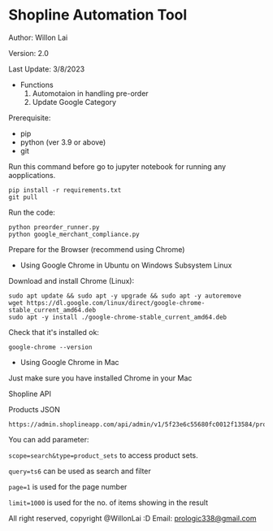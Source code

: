 # Shopline Automation Tool

Author: Willon Lai

Version: 2.0

Last Update: 3/8/2023

- Functions
  1. Automotaion in handling pre-order
  2. Update Google Category

Prerequisite:

* pip
* python (ver 3.9 or above)
* git

Run this command before go to jupyter notebook for running any aopplications.

```
pip install -r requirements.txt   
git pull
```

Run the code:

```
python preorder_runner.py
python google_merchant_compliance.py

```

Prepare for the Browser (recommend using Chrome)

* Using Google Chrome in Ubuntu on Windows Subsystem Linux

Download and install Chrome (Linux):

```
sudo apt update && sudo apt -y upgrade && sudo apt -y autoremove
wget https://dl.google.com/linux/direct/google-chrome-stable_current_amd64.deb
sudo apt -y install ./google-chrome-stable_current_amd64.deb
```

Check that it's installed ok:

```
google-chrome --version
```

* Using Google Chrome in Mac

Just make sure you have installed Chrome in your Mac

Shopline API

Products JSON

```
https://admin.shoplineapp.com/api/admin/v1/5f23e6c55680fc0012f13584/products?
```

You can add parameter:

`scope=search&type=product_sets` to access product sets.

`query=ts6` can be used as search and filter

`page=1` is used for the page number

`limit=1000` is used for the no. of items showing in the result

All right reserved, copyright @WillonLai :D
Email: prologic338@gmail.com
